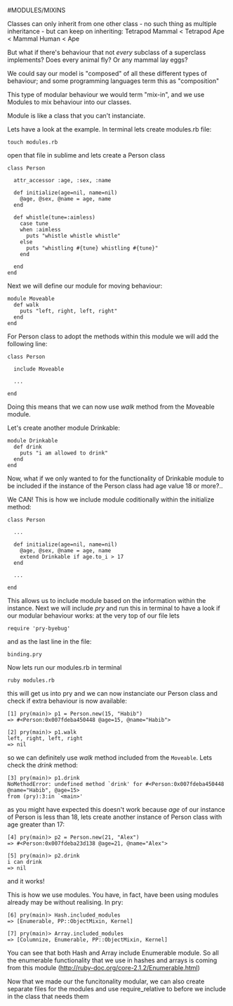 #MODULES/MIXINS

Classes can only inherit from one other class - no such thing as multiple inheritance
    - but can keep on inheriting:
      Tetrapod
      Mammal < Tetrapod
      Ape < Mammal
      Human < Ape

But what if there's behaviour that not *every* subclass of a superclass implements?
  Does every animal fly? 
  Or any mammal lay eggs?
  
We could say our model is "composed" of all these different types of behaviour; and some programming languages term this as "composition"

This type of modular behaviour we would term "mix-in", and we use Modules to mix behaviour into our classes.

Module is like a class that you can't instanciate.

Lets have a look at the example. 
In terminal lets create modules.rb file: 

```
touch modules.rb
```
open that file in sublime and lets create a Person class

```
class Person

  attr_accessor :age, :sex, :name

  def initialize(age=nil, name=nil)
    @age, @sex, @name = age, name
  end

  def whistle(tune=:aimless)
    case tune
    when :aimless
      puts "whistle whistle whistle"
    else
      puts "whistling #{tune} whistling #{tune}"
    end

  end
end
```

Next we will define our module for moving behaviour:

```
module Moveable
  def walk
    puts "left, right, left, right"
  end
end
```

For Person class to adopt the methods within this module we will add the following line:

```
class Person
  
  include Moveable
  
  ...
  
end
```

Doing this means that we can now use _walk_ method from the Moveable module. 

Let's create another module Drinkable:

```
module Drinkable
  def drink
    puts "i am allowed to drink"
  end
end
```

Now, what if we only wanted to for the functionality of Drinkable module to be included if the instance of the Person class had age value 18 or more?..

We CAN! This is how we include module coditionally within the initialize method:

```
class Person

  ...

  def initialize(age=nil, name=nil)
    @age, @sex, @name = age, name
    extend Drinkable if age.to_i > 17
  end
	
  ...
	
end

```

This allows us to include module based on the information within the instance.
Next we will include _pry_ and run this in terminal to have a look if our modular behaviour works:
at the very top of our file lets 

`require 'pry-byebug'`

and as the last line in the file:

`binding.pry`

Now lets run our modules.rb in terminal

```
ruby modules.rb
```

this will get us into pry and we can now instanciate our Person class and check if extra behaviour is now available:

```
[1] pry(main)> p1 = Person.new(15, "Habib")
=> #<Person:0x007fdeba450448 @age=15, @name="Habib">

[2] pry(main)> p1.walk
left, right, left, right
=> nil
```

so we can definitely use _walk_ method included from the `Moveable`.
Lets check the _drink_ method:

```
[3] pry(main)> p1.drink
NoMethodError: undefined method `drink' for #<Person:0x007fdeba450448 @name="Habib", @age=15>
from (pry):3:in `<main>'
```
as you might have expected this doesn't work because _age_ of our instance of Person is less than 18, lets create another instance of Person class with age greater than 17:

```
[4] pry(main)> p2 = Person.new(21, "Alex")
=> #<Person:0x007fdeba23d138 @age=21, @name="Alex">

[5] pry(main)> p2.drink
i can drink
=> nil

```
and it works!


This is how we use modules. You have, in fact, have been using modules already may be without realising. In pry:

```
[6] pry(main)> Hash.included_modules
=> [Enumerable, PP::ObjectMixin, Kernel]

[7] pry(main)> Array.included_modules
=> [Columnize, Enumerable, PP::ObjectMixin, Kernel]
```
You can see that both Hash and Array include Enumerable module. So all the enumerable functionality that we use in hashes and arrays is coming from this module (http://ruby-doc.org/core-2.1.2/Enumerable.html)


Now that we made our the funcitonality modular, we can also create separate files for the modules and use require_relative to before we include in the class that needs them

